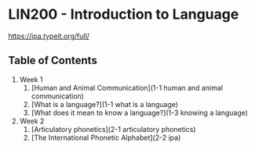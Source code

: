 # LIN200 - Introduction to Language

https://ipa.typeit.org/full/

## Table of Contents

1. Week 1
   1. [Human and Animal Communication](1-1 human and animal communication)
   2. [What is a language?](1-1 what is a language)
   3. [What does it mean to know a language?](1-3 knowing a language)
2. Week 2
   1. [Articulatory phonetics](2-1 articulatory phonetics)
   2. [The International Phonetic Alphabet](2-2 ipa)